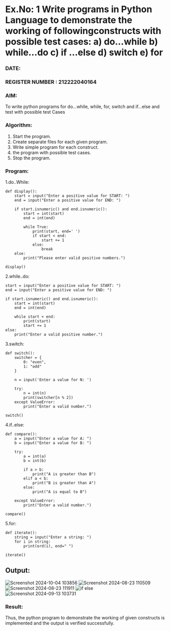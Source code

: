 # Ex.No: 1 Write programs in Python Language to demonstrate the working of followingconstructs with possible test cases: a) do…while b) while…do c) if …else d) switch e) for 

### DATE:                                                                            
### REGISTER NUMBER : 212222040164

### AIM:  
To write python programs for do…while, while, for, switch and if…else and test with possible test 
Cases 

### Algorithm:
1. Start the program.
2. Create separate files for each given program.
3. Write simple program for each construct.
4.  the program with possible test cases.
5. Stop the program.
### Program:
1.do..While:
```
def display():
    start = input("Enter a positive value for START: ")
    end = input("Enter a positive value for END: ")
    
    if start.isnumeric() and end.isnumeric():
        start = int(start)
        end = int(end)
        
        while True:
            print(start, end=' ')
            if start < end:
                start += 1
            else:
                break
    else:
        print("Please enter valid positive numbers.")

display()
```
2.while..do:
```
start = input("Enter a positive value for START: ")
end = input("Enter a positive value for END: ")

if start.isnumeric() and end.isnumeric():
    start = int(start)
    end = int(end)
    
    while start < end:
        print(start)
        start += 1
else:
    print("Enter a valid positive number.")
```
3.switch:
```
def switch():
    switcher = {
        0: "even",
        1: "odd"
    }
    
    n = input('Enter a value for N: ')
    
    try:
        n = int(n)
        print(switcher[n % 2])
    except ValueError:
        print("Enter a valid number.")

switch()
```
4.if..else:
```
def compare():
    a = input("Enter a value for A: ")
    b = input("Enter a value for B: ")
    
    try:
        a = int(a)
        b = int(b)
        
        if a > b:
            print("A is greater than B")
        elif a < b:
            print("B is greater than A")
        else:
            print("A is equal to B")
    
    except ValueError:
        print("Enter a valid number.")
        
compare()
```
5.for:
```
def iterate():
    string = input("Enter a string: ")
    for i in string:
        print(ord(i), end=" ")

iterate()
```

## Output:
![Screenshot 2024-10-04 103856](https://github.com/user-attachments/assets/51f0569f-5192-4576-ac75-53aada0f8172)
![Screenshot 2024-08-23 110509](https://github.com/user-attachments/assets/afbe97be-2f79-4e26-9ca8-41e4d2bf0412)
![Screenshot 2024-08-23 111911](https://github.com/user-attachments/assets/388a5ef5-4e65-469d-a37d-838d7843004f)
![if else](https://github.com/user-attachments/assets/270b2466-9cb1-48cc-b230-4fb8a40effd9)
![Screenshot 2024-09-13 103731](https://github.com/user-attachments/assets/2dee3885-ff2a-4aa2-827f-8c34242ab4ec)


### Result:
Thus, the python program to demonstrate the working of given constructs is implemented and the output is verified successfully.
